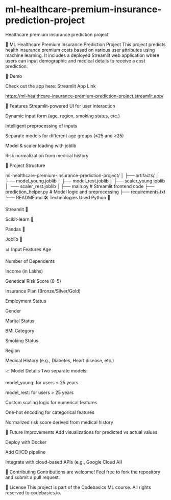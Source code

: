# ml-healthcare-premium-insurance-prediction-project
Healthcare premium insurance  prediction project

🏥 ML Healthcare Premium Insurance Prediction Project
This project predicts health insurance premium costs based on various user attributes using machine learning. It includes a deployed Streamlit web application where users can input demographic and medical details to receive a cost prediction.

🚀 Demo


Check out the app here: Streamlit App Link


https://ml-healthcare-insurance-premium-prediction-project.streamlit.app/

📌 Features
Streamlit-powered UI for user interaction

Dynamic input form (age, region, smoking status, etc.)

Intelligent preprocessing of inputs

Separate models for different age groups (≤25 and >25)

Model & scaler loading with joblib

Risk normalization from medical history

📂 Project Structure

ml-healthcare-premium-insurance-prediction-project/
│
├── artifacts/
│   ├── model_young.joblib
│   ├── model_rest.joblib
│   ├── scaler_young.joblib
│   └── scaler_rest.joblib
│
├── main.py                   # Streamlit frontend code
├── prediction_helper.py      # Model logic and preprocessing
├── requirements.txt
└── README.md
🛠 Technologies Used
Python 🐍

Streamlit 🎈

Scikit-learn 🤖

Pandas 🐼

Joblib 💾

📊 Input Features
Age

Number of Dependents

Income (in Lakhs)

Genetical Risk Score (0–5)

Insurance Plan (Bronze/Silver/Gold)

Employment Status

Gender

Marital Status

BMI Category

Smoking Status

Region

Medical History (e.g., Diabetes, Heart disease, etc.)

📈 Model Details
Two separate models:

model_young: for users ≤ 25 years

model_rest: for users > 25 years

Custom scaling logic for numerical features

One-hot encoding for categorical features

Normalized risk score derived from medical history

📌 Future Improvements
Add visualizations for predicted vs actual values

Deploy with Docker

Add CI/CD pipeline

Integrate with cloud-based APIs (e.g., Google Cloud AI)

🤝 Contributing
Contributions are welcome! Feel free to fork the repository and submit a pull request.

📜 License
This project is part of the Codebasics ML course. All rights reserved to codebasics.io.

